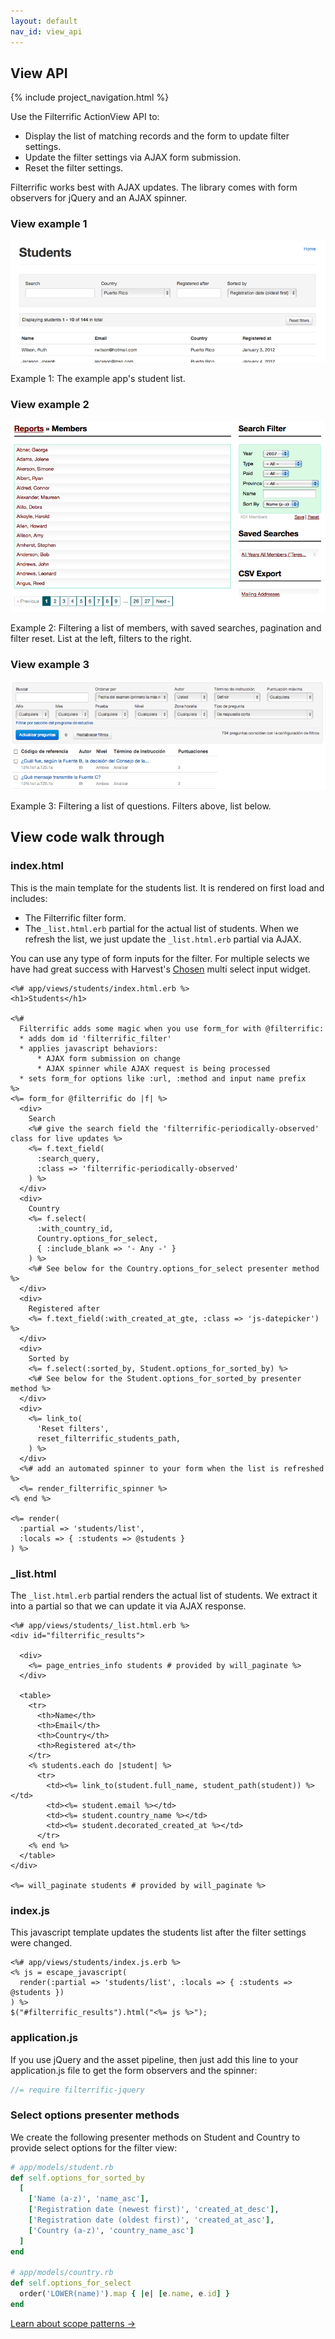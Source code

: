 ```yaml
---
layout: default
nav_id: view_api
---
```


<div class="page-header">
  <h2>View API</h2>
</div>

{% include project_navigation.html %}

Use the Filterrific ActionView API to:

* Display the list of matching records and the form to update filter settings.
* Update the filter settings via AJAX form submission.
* Reset the filter settings.

Filterrific works best with AJAX updates. The library comes with form observers
for jQuery and an AJAX spinner.

### View example 1
<p class="unconstrained">
  <img src="/images/screenshot_s.png" alt="Filterrific in action" class="img-polaroid" />
  <div class="img_caption">
    Example 1: The example app's student list.
  </div>
</p>

### View example 2

<p class="unconstrained">
  <img src="/images/screenshot_c.png" alt="Filterrific in action" class="img-polaroid" />
  <div class="img_caption">
    Example 2: Filtering a list of members, with saved searches,
    pagination and filter reset. List at the left, filters to the right.
  </div>
</p>


### View example 3

<p class="unconstrained">
  <img src="/images/screenshot_q.png" alt="Filterrific in action" class="img-polaroid" />
  <div class="img_caption">
    Example 3: Filtering a list of questions. Filters above, list below.
  </div>
</p>




## View code walk through

### index.html

This is the main template for the students list. It is rendered on first load
and includes:

* The Filterrific filter form.
* The `_list.html.erb` partial for the actual list of students. When we refresh
  the list, we just update the `_list.html.erb` partial via AJAX.

You can use any type of form inputs for the filter. For multiple selects
we have had great success with Harvest's
[Chosen](http://harvesthq.github.io/chosen/) multi select input widget.


```erb
<%# app/views/students/index.html.erb %>
<h1>Students</h1>

<%#
  Filterrific adds some magic when you use form_for with @filterrific:
  * adds dom id 'filterrific_filter'
  * applies javascript behaviors:
      * AJAX form submission on change
      * AJAX spinner while AJAX request is being processed
  * sets form_for options like :url, :method and input name prefix
%>
<%= form_for @filterrific do |f| %>
  <div>
    Search
    <%# give the search field the 'filterrific-periodically-observed' class for live updates %>
    <%= f.text_field(
      :search_query,
      :class => 'filterrific-periodically-observed'
    ) %>
  </div>
  <div>
    Country
    <%= f.select(
      :with_country_id,
      Country.options_for_select,
      { :include_blank => '- Any -' }
    ) %>
    <%# See below for the Country.options_for_select presenter method %>
  </div>
  <div>
    Registered after
    <%= f.text_field(:with_created_at_gte, :class => 'js-datepicker') %>
  </div>
  <div>
    Sorted by
    <%= f.select(:sorted_by, Student.options_for_sorted_by) %>
    <%# See below for the Student.options_for_sorted_by presenter method %>
  </div>
  <div>
    <%= link_to(
      'Reset filters',
      reset_filterrific_students_path,
    ) %>
  </div>
  <%# add an automated spinner to your form when the list is refreshed %>
  <%= render_filterrific_spinner %>
<% end %>

<%= render(
  :partial => 'students/list',
  :locals => { :students => @students }
) %>
```

### _list.html

The `_list.html.erb` partial renders the actual list of students. We extract it
into a partial so that we can update it via AJAX response.

```erb
<%# app/views/students/_list.html.erb %>
<div id="filterrific_results">

  <div>
    <%= page_entries_info students # provided by will_paginate %>
  </div>

  <table>
    <tr>
      <th>Name</th>
      <th>Email</th>
      <th>Country</th>
      <th>Registered at</th>
    </tr>
    <% students.each do |student| %>
      <tr>
        <td><%= link_to(student.full_name, student_path(student)) %></td>
        <td><%= student.email %></td>
        <td><%= student.country_name %></td>
        <td><%= student.decorated_created_at %></td>
      </tr>
    <% end %>
  </table>
</div>

<%= will_paginate students # provided by will_paginate %>
```

### index.js

This javascript template updates the students list after the filter settings
were changed.

```erb
<%# app/views/students/index.js.erb %>
<% js = escape_javascript(
  render(:partial => 'students/list', :locals => { :students => @students })
) %>
$("#filterrific_results").html("<%= js %>");
```

### application.js

If you use jQuery and the asset pipeline, then just add this line to your
application.js file to get the form observers and the spinner:

```javascript
//= require filterrific-jquery
```

### Select options presenter methods

We create the following presenter methods on Student and Country to provide
select options for the filter view:

```ruby
# app/models/student.rb
def self.options_for_sorted_by
  [
    ['Name (a-z)', 'name_asc'],
    ['Registration date (newest first)', 'created_at_desc'],
    ['Registration date (oldest first)', 'created_at_asc'],
    ['Country (a-z)', 'country_name_asc']
  ]
end

# app/models/country.rb
def self.options_for_select
  order('LOWER(name)').map { |e| [e.name, e.id] }
end
```
<a href="/pages/active_record_scope_patterns.html" class='btn btn-success'>Learn about scope patterns &rarr;</a>
